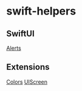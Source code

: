 # swift-helpers

## SwiftUI

[Alerts](https://github.com/kevinjbayer/swift-helpers/blob/main/swiftui/Alerts.md)

## Extensions

[Colors](https://github.com/kevinjbayer/swift-helpers/blob/main/extensions/Colors.md)
[UIScreen](https://github.com/kevinjbayer/swift-helpers/blob/main/extensions/UIScreen.md)
